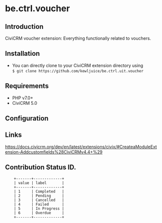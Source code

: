 # be.ctrl.voucher

## Introduction
CiviCRM voucher extension: Everything functionally related to vouchers.

## Installation
- You can directly clone to your CiviCRM extension directory using<br>
```$ git clone https://github.com/kewljuice/be.ctrl.uit.voucher```

## Requirements

- PHP v7.0+
- CiviCRM 5.0

## Configuration

## Links

https://docs.civicrm.org/dev/en/latest/extensions/civix/#CreateaModuleExtension-Addcustomfields%28CiviCRMv4.4+%29

## Contribution Status ID.

        +-------+-------------+
        | value | label       |
        +-------+-------------+
        | 1     | Completed   |
        | 2     | Pending     |
        | 3     | Cancelled   |
        | 4     | Failed      |
        | 5     | In Progress |
        | 6     | Overdue     |
        +-------+-------------+

